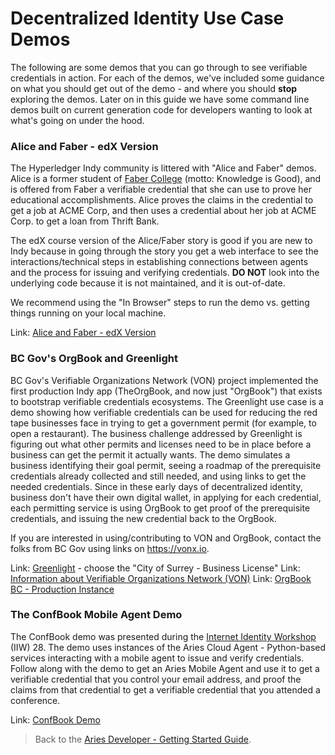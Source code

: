 # Decentralized Identity Use Case Demos

The following are some demos that you can go through to see verifiable credentials in action. For each of the demos, we've included some guidance on what you should get out of the demo - and where you should **stop** exploring the demos. Later on in this guide we have some command line demos built on current generation code for developers wanting to look at what's going on under the hood.

### Alice and Faber - edX Version

The Hyperledger Indy community is littered with "Alice and Faber" demos. Alice is a former student of [Faber College](https://en.wikipedia.org/wiki/Animal_House) (motto: Knowledge is Good), and is offered from Faber a verifiable credential that she can use to prove her educational accomplishments. Alice proves the claims in the credential to get a job at ACME Corp, and then uses a credential about her job at ACME Corp. to get a loan from Thrift Bank.

The edX course version of the Alice/Faber story is good if you are new to Indy because in going through the story you get a web interface to see the interactions/technical steps in establishing connections between agents and the process for issuing and verifying credentials. **DO NOT** look into the underlying code because it is not maintained, and it is out-of-date.

We recommend using the "In Browser" steps to run the demo vs. getting things running on your local machine.

Link: [Alice and Faber - edX Version](https://github.com/hyperledger/education/blob/master/LFS171x/indy-material/nodejs/README.md)

### BC Gov's OrgBook and Greenlight

BC Gov's Verifiable Organizations Network (VON) project implemented the first production Indy app (TheOrgBook, and now just "OrgBook") that exists to bootstrap verifiable credentials ecosystems. The Greenlight use case is a demo showing how verifiable credentials can be used for reducing the red tape businesses face in trying to get a government permit (for example, to open a restaurant). The business challenge addressed by Greenlight is figuring out what other permits and licenses need to be in place before a business can get the permit it actually wants. The demo simulates a business identifying their goal permit, seeing a roadmap of the prerequisite credentials already collected and still needed, and using links to get the needed credentials. Since in these early days of decentralized identity, business don't have their own digital wallet, in applying for each credential, each permitting service is using OrgBook to get proof of the prerequisite credentials, and issuing the new credential back to the OrgBook.

If you are interested in using/contributing to VON and OrgBook, contact the folks from BC Gov using links on https://vonx.io.

Link: [Greenlight](https://greenlight.orgbook.gov.bc.ca/) - choose the "City of Surrey - Business License"
Link: [Information about Verifiable Organizations Network (VON)](https://vonx.io)
Link: [OrgBook BC - Production Instance](https://orgbook.gov.bc.ca/)

### The ConfBook Mobile Agent Demo

The ConfBook demo was presented during the [Internet Identity Workshop](https://internetidentityworkshop.com/) (IIW) 28. The demo uses instances of the Aries Cloud Agent - Python-based services interacting with a mobile agent to issue and verify credentials. Follow along with the demo to get an Aries Mobile Agent and use it to get a verifiable credential that you control your email address, and proof the claims from that credential to get a verifiable credential that you attended a
conference.

Link: [ConfBook Demo](https://vonx.io/how_to/confbook)

> Back to the [Aries Developer - Getting Started Guide](README.md).
